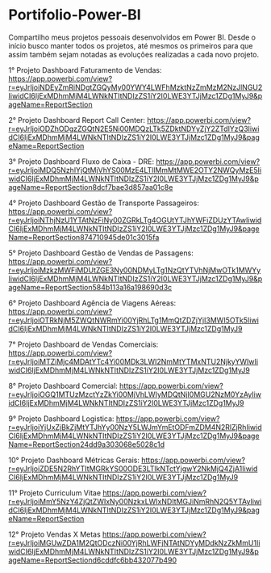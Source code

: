 # Portifolio-Power-BI
Compartilho meus projetos pessoais desenvolvidos em Power BI. Desde o início busco manter todos os projetos, até mesmos os primeiros para que assim também sejam notadas as evoluções realizadas a cada novo projeto. 

1° Projeto Dashboard Faturamento de Vendas: 
https://app.powerbi.com/view?r=eyJrIjoiNDEyZmRiNDgtZGQyMy00YWY4LWFhMzktNzZmMzM2NzJlNGU2IiwidCI6IjExMDhmMjM4LWNkNTItNDIzZS1iY2I0LWE3YTJjMzc1ZDg1MyJ9&pageName=ReportSection

2° Projeto Dashboard Report Call Center: 
https://app.powerbi.com/view?r=eyJrIjoiODZhODgzZGQtN2E5Ni00MDQzLTk5ZDktNDYyZjY2ZTdlYzQ3IiwidCI6IjExMDhmMjM4LWNkNTItNDIzZS1iY2I0LWE3YTJjMzc1ZDg1MyJ9&pageName=ReportSection

3° Projeto Dashboard Fluxo de Caixa - DRE: 
https://app.powerbi.com/view?r=eyJrIjoiMDQ5NzhlYjQtMjVhYS00MzE4LTllMmMtMWE2OTY2NWQyMzE5IiwidCI6IjExMDhmMjM4LWNkNTItNDIzZS1iY2I0LWE3YTJjMzc1ZDg1MyJ9&pageName=ReportSection8dcf7bae3d857aa01c8e

4° Projeto Dashboard Gestão de Transporte Passageiros: 
https://app.powerbi.com/view?r=eyJrIjoiNThjNzU1YTAtNzFiNy00ZGRkLTg4OGUtYTJhYWFiZDUzYTAwIiwidCI6IjExMDhmMjM4LWNkNTItNDIzZS1iY2I0LWE3YTJjMzc1ZDg1MyJ9&pageName=ReportSection874710945de01c3015fa

5° Projeto Dashboard Gestão de Vendas de Passagens: 
https://app.powerbi.com/view?r=eyJrIjoiMzkzMWFiMDUtZGE3Ny00NDMyLTg1NzQtYTVhNjMwOTk1MWYyIiwidCI6IjExMDhmMjM4LWNkNTItNDIzZS1iY2I0LWE3YTJjMzc1ZDg1MyJ9&pageName=ReportSection584b113a16a198690d3c

6° Projeto  Dashboard Agência de Viagens Aéreas:
https://app.powerbi.com/view?r=eyJrIjoiOTRkNjM5ZWQtNWRmYi00YjRhLTg1MmQtZDZjYjI3MWI5OTk5IiwidCI6IjExMDhmMjM4LWNkNTItNDIzZS1iY2I0LWE3YTJjMzc1ZDg1MyJ9

7° Projeto  Dashboard de Vendas Comerciais:
https://app.powerbi.com/view?r=eyJrIjoiMTZiMjc4MDAtYTc4Yi00MDk3LWI2NmMtYTMxNTU2NjkyYWIwIiwidCI6IjExMDhmMjM4LWNkNTItNDIzZS1iY2I0LWE3YTJjMzc1ZDg1MyJ9

8° Projeto Dashboard Comercial: 
https://app.powerbi.com/view?r=eyJrIjoiOGQ1MTUzMzctYzZkYi00MjVhLWIyMDQtNjI0MGU2NzM0YzAyIiwidCI6IjExMDhmMjM4LWNkNTItNDIzZS1iY2I0LWE3YTJjMzc1ZDg1MyJ9


9° Projeto Dashboard Logistica: 
https://app.powerbi.com/view?r=eyJrIjoiYjUxZjBkZjMtYTJhYy00NzY5LWJmYmEtODFmZDM4N2RlZjRhIiwidCI6IjExMDhmMjM4LWNkNTItNDIzZS1iY2I0LWE3YTJjMzc1ZDg1MyJ9&pageName=ReportSection24dd9a303068e5028c1d

10° Projeto Dashboard Métricas Gerais: 
https://app.powerbi.com/view?r=eyJrIjoiZDE5N2RhYTItMGRkYS00ODE3LTlkNTctYjgwY2NkMjQ4ZjA1IiwidCI6IjExMDhmMjM4LWNkNTItNDIzZS1iY2I0LWE3YTJjMzc1ZDg1MyJ9

11° Projeto Curriculum Vitae
https://app.powerbi.com/view?r=eyJrIjoiMmY5NzY4ZjQtZWIxNy00NzkxLWIxNDItMGJiNmRhN2Q5YTAyIiwidCI6IjExMDhmMjM4LWNkNTItNDIzZS1iY2I0LWE3YTJjMzc1ZDg1MyJ9&pageName=ReportSection

12° Projeto Vendas X Metas
https://app.powerbi.com/view?r=eyJrIjoiMGUwZDA1M2QtODczNi00YjRhLWFjNTAtNDYyMDdkNzZkMmU1IiwidCI6IjExMDhmMjM4LWNkNTItNDIzZS1iY2I0LWE3YTJjMzc1ZDg1MyJ9&pageName=ReportSectiond6cddfc6bb432077b490
